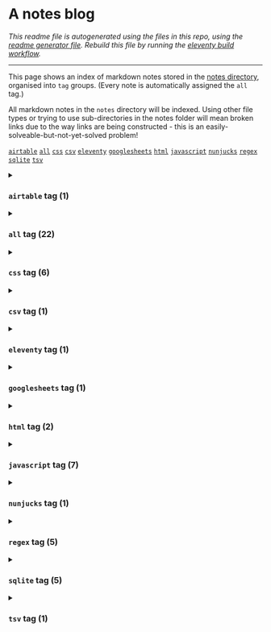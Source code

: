 # A notes blog

_This readme file is autogenerated using the files in this repo, using the [readme generator file](/base/create-readme.md). Rebuild this file by running the [eleventy build workflow](learn/actions/workflows/eleventy-build.yaml)._

---

This page shows an index of markdown notes stored in the [notes directory](/base/notes/), organised into `tag` groups. (Every note is automatically assigned the `all` tag.)

All markdown notes in the `notes` directory will be indexed. Using other file types or trying to use sub-directories in the notes folder will mean broken links due to the way links are being constructed - this is an easily-solveable-but-not-yet-solved problem!

[`airtable`](#airtable-tag-1)&nbsp;[`all`](#all-tag-22)&nbsp;[`css`](#css-tag-6)&nbsp;[`csv`](#csv-tag-1)&nbsp;[`eleventy`](#eleventy-tag-1)&nbsp;[`googlesheets`](#googlesheets-tag-1)&nbsp;[`html`](#html-tag-2)&nbsp;[`javascript`](#javascript-tag-7)&nbsp;[`nunjucks`](#nunjucks-tag-1)&nbsp;[`regex`](#regex-tag-5)&nbsp;[`sqlite`](#sqlite-tag-5)&nbsp;[`tsv`](#tsv-tag-1)&nbsp;

<details>
<summary>

### `airtable` tag (1)</summary>
- [Regex is implemented differently in different contexts](/base/notes/regex-different-implementations.md) (11 January 2025) `regex` `airtable`
</details>
<details>
<summary>

### `all` tag (22)</summary>
- [css paragraph text height](/base/notes/css-para-height.md) (31 March 2025) `css`
- [focus-visible is a good way to register focus state](/base/notes/focus-visible-for-focus.md) (30 January 2025) `css`
- [Tweaking colour to some other colour in css](/base/notes/css-tweak-colour.md) (30 January 2025) `css`
- [Simple colour mode option in css with has selector](/base/notes/simple-colour-mode-with-has-css.md) (28 January 2025) `css`
- [How to set top left bottom right in css with one inset property](/base/notes/inset-css-property.md) (27 January 2025) `css`
- [How to style html details elements with css](/base/notes/styling-details-element-css.md) (26 January 2025) `css` `html`
- [matchAll output from javascript is like this](/base/notes/matchall-array-output.md) (23 January 2025) `regex` `javascript`
- [How to use regex to capture tags and taxonomies](/base/notes/regex-get-tags-and-taxonomies.md) (21 January 2025) `regex`
- [How to use &quot;For loops&quot; to access values in JavaScript object and arrays](/base/notes/loops-javascript-objects-and-arrays.md) (21 January 2025) `javascript`
- [How to find all instances of match pattern in regex using JavaScript](/base/notes/find-all-match-regex.md) (20 January 2025) `regex` `javascript`
- [How to output a json file from a raw json object with eleventy](/base/notes/json-file-from-eleventy.md) (19 January 2025) `eleventy` `nunjucks` `javascript`
- [How to us regex to wrap text paragraphs in &lt;p&gt; tags](/base/notes/regex-wrap-para.md) (17 January 2025) `regex` `javascript`
- [JavaScript find in string method returns -1 if no match found](/base/notes/js-find-string-result.md) (15 January 2025) `javascript`
- [You can select a random row from an sqlite table but there are faster and slower ways to do it](/base/notes/select-random-row-sqlit.md) (14 January 2025) `sqlite`
- [Links with text fragments can link to specific text on a webpage](/base/notes/html-text-frags.md) (13 January 2025) `html` `javascript`
- [Regex is implemented differently in different contexts](/base/notes/regex-different-implementations.md) (11 January 2025) `regex` `airtable`
- [You can use a map function together with lambda function in Googlesheets to apply a formula to every cell in an array](/base/notes/googlesheets-lambda-function.md) (10 January 2025) `googlesheets`
- [csv files cannot contain line breaks in a field entry](/base/notes/csv-no-line-breaks-in-cell.md) (10 January 2025) `csv` `tsv`
- [You can&#39;t change column names in a table in SQLite unless you have version greater than 3.25.0](/base/notes/sqlite-rename-column-challenge.md) (9 January 2025) `sqlite`
- [You can&#39;t change the type of a column in sqlite, you have to create a new table with the column type you want and copy it across](/base/notes/sqlite-cant-change-column-type.md) (9 January 2025) `sqlite`
- [There is no date type in SQLite](/base/notes/sqlite-no-date-type.md) (8 January 2025) `sqlite`
- [SQLite is loosely typed ie pretty much any type of data can go in any column](/base/notes/sqlite-is-loosely-typed.md) (8 January 2025) `sqlite`
</details>
<details>
<summary>

### `css` tag (6)</summary>
- [css paragraph text height](/base/notes/css-para-height.md) (31 March 2025) `css`
- [focus-visible is a good way to register focus state](/base/notes/focus-visible-for-focus.md) (30 January 2025) `css`
- [Tweaking colour to some other colour in css](/base/notes/css-tweak-colour.md) (30 January 2025) `css`
- [Simple colour mode option in css with has selector](/base/notes/simple-colour-mode-with-has-css.md) (28 January 2025) `css`
- [How to set top left bottom right in css with one inset property](/base/notes/inset-css-property.md) (27 January 2025) `css`
- [How to style html details elements with css](/base/notes/styling-details-element-css.md) (26 January 2025) `css` `html`
</details>
<details>
<summary>

### `csv` tag (1)</summary>
- [csv files cannot contain line breaks in a field entry](/base/notes/csv-no-line-breaks-in-cell.md) (10 January 2025) `csv` `tsv`
</details>
<details>
<summary>

### `eleventy` tag (1)</summary>
- [How to output a json file from a raw json object with eleventy](/base/notes/json-file-from-eleventy.md) (19 January 2025) `eleventy` `nunjucks` `javascript`
</details>
<details>
<summary>

### `googlesheets` tag (1)</summary>
- [You can use a map function together with lambda function in Googlesheets to apply a formula to every cell in an array](/base/notes/googlesheets-lambda-function.md) (10 January 2025) `googlesheets`
</details>
<details>
<summary>

### `html` tag (2)</summary>
- [How to style html details elements with css](/base/notes/styling-details-element-css.md) (26 January 2025) `css` `html`
- [Links with text fragments can link to specific text on a webpage](/base/notes/html-text-frags.md) (13 January 2025) `html` `javascript`
</details>
<details>
<summary>

### `javascript` tag (7)</summary>
- [matchAll output from javascript is like this](/base/notes/matchall-array-output.md) (23 January 2025) `regex` `javascript`
- [How to use &quot;For loops&quot; to access values in JavaScript object and arrays](/base/notes/loops-javascript-objects-and-arrays.md) (21 January 2025) `javascript`
- [How to find all instances of match pattern in regex using JavaScript](/base/notes/find-all-match-regex.md) (20 January 2025) `regex` `javascript`
- [How to output a json file from a raw json object with eleventy](/base/notes/json-file-from-eleventy.md) (19 January 2025) `eleventy` `nunjucks` `javascript`
- [How to us regex to wrap text paragraphs in &lt;p&gt; tags](/base/notes/regex-wrap-para.md) (17 January 2025) `regex` `javascript`
- [JavaScript find in string method returns -1 if no match found](/base/notes/js-find-string-result.md) (15 January 2025) `javascript`
- [Links with text fragments can link to specific text on a webpage](/base/notes/html-text-frags.md) (13 January 2025) `html` `javascript`
</details>
<details>
<summary>

### `nunjucks` tag (1)</summary>
- [How to output a json file from a raw json object with eleventy](/base/notes/json-file-from-eleventy.md) (19 January 2025) `eleventy` `nunjucks` `javascript`
</details>
<details>
<summary>

### `regex` tag (5)</summary>
- [matchAll output from javascript is like this](/base/notes/matchall-array-output.md) (23 January 2025) `regex` `javascript`
- [How to use regex to capture tags and taxonomies](/base/notes/regex-get-tags-and-taxonomies.md) (21 January 2025) `regex`
- [How to find all instances of match pattern in regex using JavaScript](/base/notes/find-all-match-regex.md) (20 January 2025) `regex` `javascript`
- [How to us regex to wrap text paragraphs in &lt;p&gt; tags](/base/notes/regex-wrap-para.md) (17 January 2025) `regex` `javascript`
- [Regex is implemented differently in different contexts](/base/notes/regex-different-implementations.md) (11 January 2025) `regex` `airtable`
</details>
<details>
<summary>

### `sqlite` tag (5)</summary>
- [You can select a random row from an sqlite table but there are faster and slower ways to do it](/base/notes/select-random-row-sqlit.md) (14 January 2025) `sqlite`
- [You can&#39;t change column names in a table in SQLite unless you have version greater than 3.25.0](/base/notes/sqlite-rename-column-challenge.md) (9 January 2025) `sqlite`
- [You can&#39;t change the type of a column in sqlite, you have to create a new table with the column type you want and copy it across](/base/notes/sqlite-cant-change-column-type.md) (9 January 2025) `sqlite`
- [There is no date type in SQLite](/base/notes/sqlite-no-date-type.md) (8 January 2025) `sqlite`
- [SQLite is loosely typed ie pretty much any type of data can go in any column](/base/notes/sqlite-is-loosely-typed.md) (8 January 2025) `sqlite`
</details>
<details>
<summary>

### `tsv` tag (1)</summary>
- [csv files cannot contain line breaks in a field entry](/base/notes/csv-no-line-breaks-in-cell.md) (10 January 2025) `csv` `tsv`
</details>
